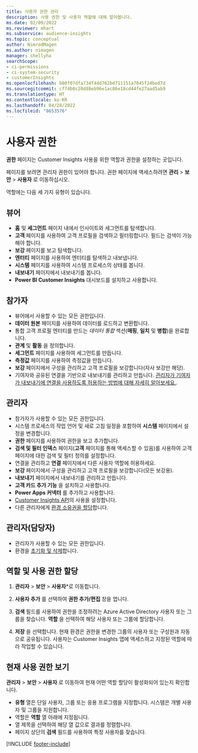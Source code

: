 ```yaml
---
title: 사용자 권한 관리
description: 사용 권한 및 사용자 역할에 대해 알아봅니다.
ms.date: 02/09/2022
ms.reviewer: mhart
ms.subservice: audience-insights
ms.topic: conceptual
author: NimrodMagen
ms.author: nimagen
manager: shellyha
searchScope:
- ci-permissions
- ci-system-security
- customerInsights
ms.openlocfilehash: b80f07dfa734f4dd762bd711151a7045f24bed7d
ms.sourcegitcommit: cf74b8c20d88eb96e1ac86e18cd44fe27aad5ab9
ms.translationtype: HT
ms.contentlocale: ko-KR
ms.lasthandoff: 04/28/2022
ms.locfileid: "8653576"
---
```

# <a name="user-permissions"></a>사용자 권한

**권한** 페이지는 Customer Insights 사용을 위한 역할과 권한을 설정하는 곳입니다.

페이지를 보려면 관리자 권한이 있어야 합니다. 권한 페이지에 액세스하려면 **관리** > **보안** > **사용자** 로 이동하십시오.

역할에는 다음 세 가지 유형이 있습니다.

## <a name="viewer"></a>뷰어

- **홈** 및 **세그먼트** 페이지 내에서 인사이트와 세그먼트를 탐색합니다.
- **고객** 페이지를 사용하여 고객 프로필을 검색하고 필터링합니다. 필드는 검색이 가능해야 합니다.
- **보강** 페이지를 보고 탐색합니다.
- **엔터티** 페이지를 사용하여 엔터티를 탐색하고 내보냅니다.
- **시스템** 페이지를 사용하여 시스템 프로세스의 상태를 봅니다.
- **내보내기** 페이지에서 내보내기를 봅니다.
- **Power BI Customer Insights** 대시보드를 설치하고 사용합니다.

## <a name="contributor"></a>참가자

- 뷰어에서 사용할 수 있는 모든 권한입니다.
- **데이터 원본** 페이지를 사용하여 데이터를 로드하고 변환합니다.
- 통합 고객 프로필 엔터티를 만드는 *데이터 통합* 섹션(**매핑**, **일치** 및 **병합**)을 완료합니다.
- **관계** 및 **활동** 을 정의합니다.
- **세그먼트** 페이지를 사용하여 세그먼트를 만듭니다.
- **측정값** 페이지를 사용하여 측정값을 만듭니다.
- **보강** 페이지에서 구성을 관리하고 고객 프로필을 보강합니다(자사 보강만 해당).
- 기여자와 공유된 연결을 기반으로 내보내기를 관리하고 만듭니다. [관리자가 기여자가 내보내기에 연결을 사용하도록 허용하는 방법에 대해 자세히 알아보세요.](connections.md#allow-contributors-to-use-a-connection-for-exports).

## <a name="admin"></a>관리자

- 참가자가 사용할 수 있는 모든 권한입니다.
- 시스템 프로세스의 작업 언어 및 새로 고침 일정을 포함하여 **시스템** 페이지에서 설정을 변경합니다.
- **권한** 페이지를 사용하여 권한을 보고 추가합니다.
- **검색 및 필터 인덱스** 페이지(**고객** 페이지를 통해 액세스할 수 있음)를 사용하여 고객 페이지에 대한 검색 및 필터 정의를 설정합니다.
- 연결을 관리하고 **연결** 페이지에서 다른 사용자 역할에 허용하세요.
- **보강** 페이지에서 구성을 관리하고 고객 프로필을 보강합니다(모든 보강용).
- **내보내기** 페이지에서 내보내기를 관리하고 만듭니다.
- **고객 카드 추가 기능** 을 설치하고 사용합니다.
- **Power Apps 커넥터** 를 추가하고 사용합니다.
- [Customer Insights API](apis.md)의 사용을 설정합니다.
- 다른 관리자에게 [환경 소유권을 할당](manage-environments.md#change-the-owner-of-an-environment)합니다.

## <a name="admin-owner"></a>관리자(담당자)

- 관리자가 사용할 수 있는 모든 권한입니다.
- 환경을 [초기화 및 삭제](manage-environments.md#reset-an-existing-environment)합니다.

## <a name="assign-roles-and-permissions"></a>역할 및 사용 권한 할당

1. **관리자** > **보안** > **사용자***로 이동합니다.

1. **사용자 추가** 를 선택하여 **권한 추가/편집** 창을 엽니다.

1. **검색** 필드를 사용하여 권한을 조정하려는 Azure Active Directory 사용자 또는 그룹을 찾습니다. **역할** 을 선택하여 해당 사용자 또는 그룹에 할당합니다.

1. **저장** 을 선택합니다. 현재 환경은 권한을 변경한 그룹의 사용자 또는 구성원과 자동으로 공유됩니다. 사용자는 Customer Insights 앱에 액세스하고 지정된 역할에 따라 작업할 수 있습니다.

## <a name="view-current-permissions"></a>현재 사용 권한 보기

**관리자** > **보안** > **사용자** 로 이동하여 현재 어떤 역할 할당이 활성화되어 있는지 확인합니다.

- **유형** 열은 단일 사용자, 그룹 또는 응용 프로그램을 지정합니다. 시스템은 개별 사용자 및 그룹을 지원합니다.
- 역할은 **역할** 열 아래에 지정됩니다.
- 열 제목을 선택하여 해당 열 값으로 결과를 정렬합니다.
- 페이지 상단의 **검색** 필드를 사용하여 특정 사용자를 찾습니다.


[!INCLUDE [footer-include](includes/footer-banner.md)]
